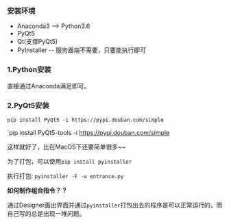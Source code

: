 ### 安装环境

- Anaconda3 --> Python3.6
- PyQt5
- Qt(支撑PyQt5)
- PyInstaller -- 服务器端不需要，只要能执行即可

### 1.Python安装

直接通过Anaconda满足即可。

### 2.PyQt5安装

`pip install PyQt5 -i https://pypi.douban.com/simple`

`pip install PyQt5-tools -i https://pypi.douban.com/simple 

这样就好了，比在MacOS下还要简单很多~~

为了打包，可以使用`pip install pyinstaller`

执行打包: `pyinstaller -F -w entrance.py`

**如何制作组合指令？？**

通过Designer画出界面并通过`pyinstaller`打包出去的程序是可以正常运行的，而自己写的总是出现一堆问题。